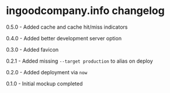 # ingoodcompany.info changelog
0.5.0 - Added cache and cache hit/miss indicators

0.4.0 - Added better development server option

0.3.0 - Added favicon

0.2.1 - Added missing `--target production` to alias on deploy

0.2.0 - Added deployment via `now`

0.1.0 - Initial mockup completed
